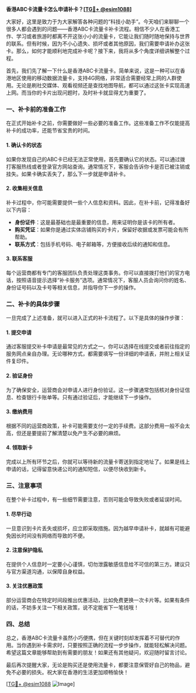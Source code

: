 **香港ABC卡流量卡怎么申请补卡？[[TG💪+ @esim1088](https://t.me/s/esim1088)]**

大家好，这里是致力于为大家解答各种问题的“科技小助手”。今天咱们来聊聊一个很多人都会遇到的问题——香港ABC卡流量卡补卡流程。相信不少人在香港工作、学习或者旅游时都离不开这张小小的流量卡，它能让我们随时随地保持与世界的联系。但有时候，因为不小心遗失、损坏或者其他原因，我们需要申请补办这张卡。那么，如何才能顺利地完成补卡呢？接下来，我将从多个角度详细讲解整个过程。

首先，我们先了解一下什么是香港ABC卡流量卡。简单来说，这是一种可以在香港地区使用的移动数据流量卡，支持4G网络，非常适合需要经常上网的人群使用。无论是刷社交媒体、观看视频还是查找地图导航，都可以通过这张卡实现高速上网。而当你的卡片出现问题时，及时补卡就显得尤为重要了。

### **一、补卡前的准备工作**

在正式开始补卡之前，你需要做好一些必要的准备工作。这些准备工作不仅能提高补卡的成功率，还能节省宝贵的时间。

#### **1. 确认卡的状态**
如果你发现自己的ABC卡已经无法正常使用，首先要确认它的状态。可以通过拨打客服热线或者登录官方网站查询。通常情况下，客服会告诉你卡是否已被注销或挂失。如果卡确实丢失了，那么下一步就是申请补卡。

#### **2. 收集相关信息**
补卡过程中，你可能需要提供一些个人信息和资料。因此，在补卡前，记得准备好以下内容：
- **身份证件**：这是最基础也是最重要的信息，用来证明你是该卡的所有者。
- **购买凭证**：如果你是通过实体店铺购买的卡片，保留好收据或发票可能会有所帮助。
- **联系方式**：包括手机号码、电子邮箱等，方便接收后续的通知和信息。

#### **3. 联系客服**
每个运营商都有专门的客服团队负责处理这类事务。你可以直接拨打他们的官方电话，按照语音提示选择“补卡服务”选项。通常情况下，客服人员会询问你的姓名、身份证号码以及卡号等相关信息，并指导你下一步的操作。

### **二、补卡的具体步骤**

一旦完成了上述准备，就可以进入正式的补卡流程了。以下是具体的操作步骤：

#### **1. 提交申请**
通过客服提交补卡申请是最常见的方式之一。你可以选择在线提交或者前往指定的服务网点亲自办理。无论哪种方式，都需要填写一份详细的申请表，并附上相关证件复印件。

#### **2. 验证身份**
为了确保安全，运营商会对申请人进行身份验证。这一步骤通常包括核对身份证信息、检查银行卡账单等。只有通过验证后，才能继续下一步操作。

#### **3. 缴纳费用**
根据不同的运营商政策，补卡可能需要支付一定的手续费。这部分费用一般不会太高，但还是要提前了解清楚以免产生不必要的麻烦。

#### **4. 领取新卡**
完成以上所有环节之后，你就可以等待新的流量卡寄送到指定地址了。如果是线上申请的话，记得留意快递公司的通知短信，以便尽快收到新卡。

### **三、注意事项**

在整个补卡过程中，有一些细节需要注意，否则可能会导致失败或者延误时间。

#### **1. 尽早行动**
一旦意识到卡片丢失或损坏，应立即采取措施。因为越早申请补卡，就越有可能避免因长时间没有网络而导致的不便。

#### **2. 注意保护隐私**
在提供个人信息时一定要小心谨慎，切勿泄露敏感信息给不可信的第三方。建议只与官方渠道沟通，以保障自身权益。

#### **3. 关注优惠政策**
部分运营商会在特定时间段推出优惠活动，比如免费更换一次卡片等。如果有条件的话，不妨多关注一下相关政策，说不定能省下一笔钱哦！

### **四、总结**

总之，香港ABC卡流量卡虽然小巧便携，但在关键时刻却发挥着不可替代的作用。当你遇到补卡需求时，只要按照正确的流程一步步操作，就能轻松解决问题。希望这篇文章能够帮助到有需要的朋友！如果还有其他疑问，欢迎随时留言讨论。

最后再次提醒大家，无论是购买还是使用流量卡，都要注意保管好自己的物品，避免不必要的损失。祝大家在香港的生活更加顺畅愉快！

[[TG💪+ @esim1088](https://t.me/s/esim1088) ![Image](https://i.postimg.cc/4NQfJmqS/Snipaste-2025-05-13-00-14-12.png)]